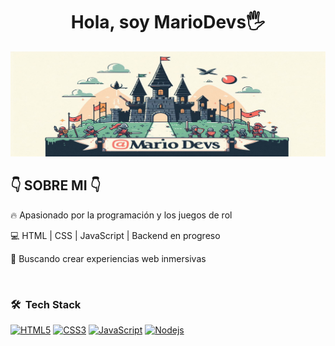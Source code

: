 <div align="center">
<h1>Hola, soy MarioDevs🖐</h1>
</div>


![Banner](https://github.com/IICruxoII/IICruxoII/raw/main/Castillo2.png)


<h2>👇 SOBRE MI 👇</h2> 
 
 
🔥 Apasionado por la programación y los juegos de rol

💻 HTML | CSS | JavaScript | Backend en progreso

🎯 Buscando crear experiencias web inmersivas

</br>

<h3> 🛠 &nbsp;Tech Stack</h3>

[![HTML5](https://img.shields.io/badge/-HTML5-E34F26?style=flat&logo=html5&logoColor=white&link=https://github.com/IICruxoII)](https://github.com/IICruxoII) 
[![CSS3](https://img.shields.io/badge/-CSS3-1572B6?style=flat&logo=css3&link=https://github.com/IICruxoII)](https://github.com/IICruxoII) 
[![JavaScript](https://img.shields.io/badge/-JavaScript-black?style=flat&logo=javascript&link=https://github.com/IICruxoII)](https://github.com/IICruxoII) 
[![Nodejs](https://img.shields.io/badge/-Nodejs-green?style=flat&logo=Node.js&link=https://github.com/IICruxoII)](https://github.com/IICruxoII) 

